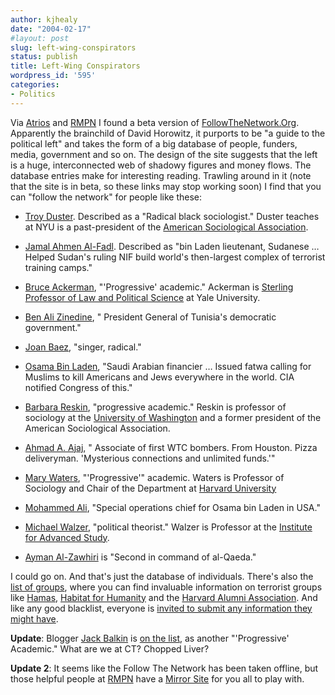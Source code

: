 ```yaml
---
author: kjhealy
date: "2004-02-17"
#layout: post
slug: left-wing-conspirators
status: publish
title: Left-Wing Conspirators
wordpress_id: '595'
categories:
- Politics
---
```


Via [Atrios](http://atrios.blogspot.com/2004_02_15_atrios_archive.html#107694748162031817) and [RMPN](http://www.rmpn.org/weblog/archives/permalink/001104.cfm) I found a beta version of [FollowTheNetwork.Org](http://www.followthenetwork.org/uidev/default.cfm). Apparently the brainchild of David Horowitz, it purports to be "a guide to the political left" and takes the form of a big database of people, funders, media, government and so on. The design of the site suggests that the left is a huge, interconnected web of shadowy figures and money flows. The database entries make for interesting reading. Trawling around in it (note that the site is in beta, so these links may stop working soon) I find that you can "follow the network" for people like these:

-   [Troy Duster](http://www.followthenetwork.org/uidev/personsDetail.cfm?pid=69). Described as a "Radical black sociologist." Duster teaches at NYU is a past-president of the [American Sociological Association](http://www.asanet.org).

-   [Jamal Ahmen Al-Fadl](http://www.followthenetwork.org/uidev/personsDetail.cfm?pid=184). Described as "bin Laden lieutenant, Sudanese … Helped Sudan's ruling NIF build world's then-largest complex of terrorist training camps."

-   [Bruce Ackerman](http://www.followthenetwork.org/uidev/personsDetail.cfm?pid=324), "'Progressive' academic." Ackerman is [Sterling Professor of Law and Political Science](http://www.law.yale.edu/outside/html/faculty/baa27/profile.htm) at Yale University.

-   [Ben Ali Zinedine](http://www.followthenetwork.org/uidev/personsDetail.cfm?pid=127), " President General of Tunisia's democratic government."

-   [Joan Baez](http://www.followthenetwork.org/uidev/personsDetail.cfm?pid=27), "singer, radical."

-   [Osama Bin Laden](http://www.followthenetwork.org/uidev/personsDetail.cfm?pid=178), "Saudi Arabian financier … Issued fatwa calling for Muslims to kill Americans and Jews everywhere in the world. CIA notified Congress of this."

-   [Barbara Reskin](http://www.followthenetwork.org/uidev/personsDetail.cfm?pid=315), "progressive academic." Reskin is professor of sociology at the [University of Washington](http://www.soc.washington.edu/people/faculty/faculty_detail.asp?UID=reskin) and a former president of the American Sociological Association.

-   [Ahmad A. Ajaj](http://www.followthenetwork.org/uidev/personsDetail.cfm?showHeader=No&pid=117), " Associate of first WTC bombers. From Houston. Pizza deliveryman. 'Mysterious connections and unlimited funds.'"

-   [Mary Waters](http://www.followthenetwork.org/uidev/personsDetail.cfm?showHeader=No&pid=455), "'Progressive'" academic. Waters is Professor of Sociology and Chair of the Department at [Harvard University](http://www.wjh.harvard.edu/soc/faculty/waters/)

-   [Mohammed Ali](http://www.followthenetwork.org/uidev/personsDetail.cfm?showHeader=No&pid=121), "Special operations chief for Osama bin Laden in USA."

-   [Michael Walzer](http://www.followthenetwork.org/uidev/personsDetail.cfm?pid=87), "political theorist." Walzer is Professor at the [Institute for Advanced Study](http://www.sss.ias.edu/home/walzer.html).

-   [Ayman Al-Zawhiri](http://www.followthenetwork.org/uidev/personsDetail.cfm?showHeader=No&pid=192) is "Second in command of al-Qaeda."

I could go on. And that's just the database of individuals. There's also the [list of groups](http://www.followthenetwork.org/uidev/groups.cfm), where you can find invaluable information on terrorist groups like [Hamas](http://www.followthenetwork.org/uidev/organizationsDetail.cfm?orgid=66&chksearch=organizations&type=alphaα=H), [Habitat for Humanity](http://www.followthenetwork.org/uidev/organizationsDetail.cfm?orgid=2754&chksearch=organizations&type=alphaα=H) and the [Harvard Alumni Association](http://www.followthenetwork.org/uidev/organizationsDetail.cfm?orgid=5977&chksearch=organizations&type=alphaα=H). And like any good blacklist, everyone is [invited to submit any information they might have](http://www.followthenetwork.org/uidev/contribute.cfm).

**Update**: Blogger [Jack Balkin](http://balkin.blogspot.com/) is [on the list](http://www.followthenetwork.org/uidev/personsDetail.cfm?pid=398), as another "'Progressive' Academic." What are we at CT? Chopped Liver?

**Update 2**: It seems like the Follow The Network has been taken offline, but those helpful people at [RMPN](http://www.rmpn.org/weblog/) have a [Mirror Site](http://www.thinkpol.net/ftnmir1/) for you all to play with.
